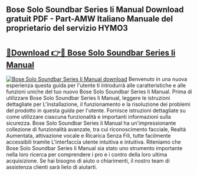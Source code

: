 ## Bose Solo Soundbar Series Ii Manual Download gratuit PDF - Part-AMW Italiano Manuale del proprietario del servizio HYMO3

# <h2><a href="http://dfae0nm.blite.top/?on=Bose+Solo+Soundbar+Series+Ii+Manual">🔗Download 👉🔴 Bose Solo Soundbar Series Ii Manual</a></h2>

[![Bose Solo Soundbar Series Ii Manual download](https://i.imgur.com/lujVjoI.png)](http://dfae0nm.blite.top/?on=Bose+Solo+Soundbar+Series+Ii+Manual)
Benvenuto in una nuova esperienza questa guida per l'utente ti introdurrà alle caratteristiche e alle funzioni uniche del tuo nuovo Bose Solo Soundbar Series Ii Manual. Prima di utilizzare Bose Solo Soundbar Series Ii Manual, leggere le istruzioni dettagliate per L'installazione, il funzionamento e la risoluzione dei problemi del prodotto in questa guida per l'utente. Fornisce istruzioni dettagliate su come utilizzare ciascuna funzionalità e importanti informazioni sulla sicurezza. Bose Solo Soundbar Series Ii Manual ha un'impressionante collezione di funzionalità avanzate, tra cui riconoscimento facciale, Realtà Aumentata, attivazione vocale e Ricarica Senza Fili, tutte facilmente accessibili tramite L'interfaccia utente intuitiva e intuitiva. Riteniamo che Bose Solo Soundbar Series Ii Manual sia stato uno strumento importante nella loro ricerca per comprendere i pro e i contro della loro ultima acquisizione. Se hai bisogno di aiuto o chiarimenti, il nostro team di assistenza clienti sarà lieto di aiutarti.
